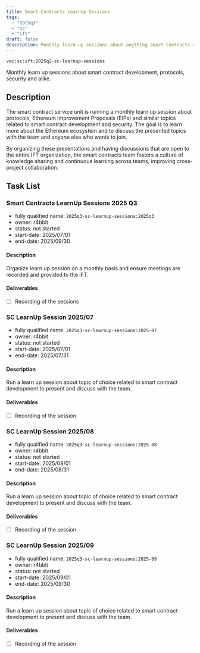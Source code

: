 ```yaml
---
title: Smart Contracts LearnUp Sessions
tags:
  - "2025q3"
  - "sc"
  - "ift"
draft: false
description: Monthly learn up sessions about anything smart contracts related.
---
```


`vac:sc:ift:2025q2-sc-learnup-sessions`

Monthly learn up sessions about smart contract development, protocols, security and alike.

## Description

The smart contract service unit is running a monthly learn up session about protocols, 
Ethereum Improvement Proposals (EIPs) and similar topics related to smart contract development and security.
The goal is to learn more about the Ethereum ecosystem and to discuss the presented topics with the team and anyone else who wants to join.

By organizing these presentations and having discussions that are open to the entire IFT organization,
the smart contracts team fosters a culture of knowledge sharing and continuous learning across teams,
improving cross-project collaboration.

## Task List

### Smart Contracts LearnUp Sessions 2025 Q3

* fully qualified name: `2025q3-sc-learnup-sessions:2025q3`
* owner: r4bbit
* status: not started
* start-date: 2025/07/01
* end-date: 2025/09/30

#### Description

Organize learn up session on a monthly basis and ensure meetings are recorded and provided to the IFT.

#### Deliverables

- [ ] Recording of the sessions

### SC LearnUp Session 2025/07

* fully qualified name: `2025q3-sc-learnup-sessions:2025-07`
* owner: r4bbit
* status: not started
* start-date: 2025/07/01
* end-date: 2025/07/31

#### Description

Run a learn up session about topic of choice related to smart contract development to present and discuss with the team.

#### Deliverables

- [ ] Recording of the session

### SC LearnUp Session 2025/08

* fully qualified name: `2025q3-sc-learnup-sessions:2025-08`
* owner: r4bbit
* status: not started
* start-date: 2025/08/01
* end-date: 2025/08/31

#### Description

Run a learn up session about topic of choice related to smart contract development to present and discuss with the team.

#### Deliverables

- [ ] Recording of the session

### SC LearnUp Session 2025/09

* fully qualified name: `2025q3-sc-learnup-sessions:2025-09`
* owner: r4bbit
* status: not started
* start-date: 2025/09/01
* end-date: 2025/09/30

#### Description

Run a learn up session about topic of choice related to smart contract development to present and discuss with the team.

#### Deliverables

- [ ] Recording of the session

